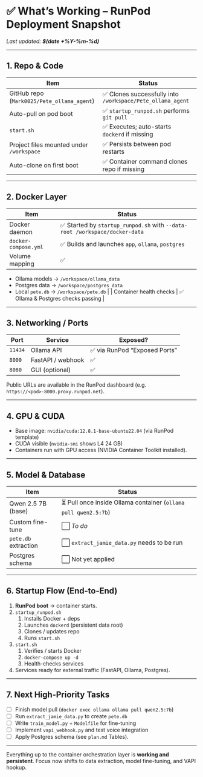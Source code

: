 # ✅ What’s Working – RunPod Deployment Snapshot

_Last updated: **$(date +%Y-%m-%d)**_

---

## 1. Repo & Code

| Item                                       | Status                                                     |
| ------------------------------------------ | ---------------------------------------------------------- |
| GitHub repo (`Mark0025/Pete_ollama_agent`) | ✅ Clones successfully into `/workspace/Pete_ollama_agent` |
| Auto-pull on pod boot                      | ✅ `startup_runpod.sh` performs `git pull`                 |
| `start.sh`                                 | ✅ Executes; auto-starts `dockerd` if missing              |
| Project files mounted under `/workspace`   | ✅ Persists between pod restarts                           |
| Auto-clone on first boot                   | ✅ Container command clones repo if missing                |

---

## 2. Docker Layer

| Item                 | Status                                                                      |
| -------------------- | --------------------------------------------------------------------------- |
| Docker daemon        | ✅ Started by `startup_runpod.sh` with `--data-root /workspace/docker-data` |
| `docker-compose.yml` | ✅ Builds and launches `app`, `ollama`, `postgres`                          |
| Volume mapping       | ✅                                                                          |

- Ollama models → `/workspace/ollama_data`
- Postgres data → `/workspace/postgres_data`
- Local `pete.db` → `/workspace/pete.db` |
  | Container health checks | ✅ Ollama & Postgres checks passing |

---

## 3. Networking / Ports

| Port    | Service           | Exposed?                      |
| ------- | ----------------- | ----------------------------- |
| `11434` | Ollama API        | ✅ via RunPod “Exposed Ports” |
| `8000`  | FastAPI / webhook | ✅                            |
| `8080`  | GUI (optional)    | ✅                            |

Public URLs are available in the RunPod dashboard (e.g. `https://<pod>-8000.proxy.runpod.net`).

---

## 4. GPU & CUDA

- Base image: `nvidia/cuda:12.8.1-base-ubuntu22.04` (via RunPod template)
- CUDA visible (`nvidia-smi` shows L4 24 GB)
- Containers run with GPU access (NVIDIA Container Toolkit installed).

---

## 5. Model & Database

| Item                 | Status                                                          |
| -------------------- | --------------------------------------------------------------- |
| Qwen 2.5 7B (base)   | ⏳ Pull once inside Ollama container (`ollama pull qwen2.5:7b`) |
| Custom fine-tune     | ⬜ _To do_                                                      |
| `pete.db` extraction | ⬜ `extract_jamie_data.py` needs to be run                      |
| Postgres schema      | ⬜ Not yet applied                                              |

---

## 6. Startup Flow (End-to-End)

1. **RunPod boot** → container starts.
2. `startup_runpod.sh`
   1. Installs Docker + deps
   2. Launches `dockerd` (persistent data root)
   3. Clones / updates repo
   4. Runs `start.sh`
3. `start.sh`
   1. Verifies / starts Docker
   2. `docker-compose up -d`
   3. Health-checks services
4. Services ready for external traffic (FastAPI, Ollama, Postgres).

---

## 7. Next High-Priority Tasks

- [ ] Finish model pull (`docker exec ollama ollama pull qwen2.5:7b`)
- [ ] Run `extract_jamie_data.py` to create `pete.db`
- [ ] Write `train_model.py` + `Modelfile` for fine-tuning
- [ ] Implement `vapi_webhook.py` and test voice integration
- [ ] Apply Postgres schema (see `plan.md` Tables).

---

Everything up to the container orchestration layer is **working and persistent**. Focus now shifts to data extraction, model fine-tuning, and VAPI hookup.
